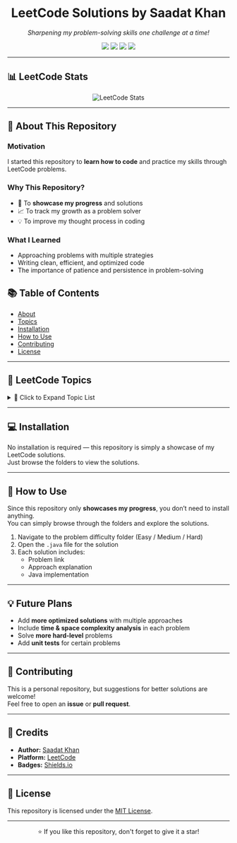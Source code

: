 <!-- Banner -->
<h1 align="center">LeetCode Solutions by Saadat Khan</h1>

<p align="center">
  <em>Sharpening my problem-solving skills one challenge at a time!</em>
</p>

<!-- Badges -->
<p align="center">
  <img src="https://visitor-badge.laobi.icu/badge?page_id=Saadat-Khan.LeetCode&left_color=lightgray&right_color=darkorchid" />
  <img src="https://img.shields.io/github/last-commit/Saadat-Khan/LeetCode?color=blue&style=flat-square" />
  <img src="https://img.shields.io/github/languages/top/Saadat-Khan/LeetCode?style=flat-square" />
  <img src="https://img.shields.io/github/repo-size/Saadat-Khan/LeetCode?style=flat-square&color=green" />
</p>

---

## 📊 LeetCode Stats
<p align="center">
  <img src="https://leetcard.jacoblin.cool/saadat-khan?theme=dark" alt="LeetCode Stats" />
</p>

---

## 📌 About This Repository

### Motivation
I started this repository to **learn how to code** and practice my skills through LeetCode problems.

### Why This Repository?
- 📂 To **showcase my progress** and solutions  
- 📈 To track my growth as a problem solver  
- 💡 To improve my thought process in coding

### What I Learned
- Approaching problems with multiple strategies  
- Writing clean, efficient, and optimized code  
- The importance of patience and persistence in problem-solving

## 📚 Table of Contents
- [About](#-about-this-repository)
- [Topics](#-leetcode-topics)
- [Installation](#-installation)
- [How to Use](#-how-to-Use)
- [Contributing](#-contributing)
- [License](#-license)

---

## 🧠 LeetCode Topics

<details>
<summary>📂 Click to Expand Topic List</summary>

#
## Array
|  |
| ------- |
| [0001-two-sum](https://github.com/Saadat-Khan/LeetCode/tree/master/0001-two-sum) |
| [0026-remove-duplicates-from-sorted-array](https://github.com/Saadat-Khan/LeetCode/tree/master/0026-remove-duplicates-from-sorted-array) |
| [0027-remove-element](https://github.com/Saadat-Khan/LeetCode/tree/master/0027-remove-element) |
| [0066-plus-one](https://github.com/Saadat-Khan/LeetCode/tree/master/0066-plus-one) |
| [0792-binary-search](https://github.com/Saadat-Khan/LeetCode/tree/master/0792-binary-search) |
| [3790-fruits-into-baskets-ii](https://github.com/Saadat-Khan/LeetCode/tree/master/3790-fruits-into-baskets-ii) |

## Binary Search
|  |
| ------- |
| [0792-binary-search](https://github.com/Saadat-Khan/LeetCode/tree/master/0792-binary-search) |

### Hash Table
| Problems |
| -------- |
| [0001-two-sum](https://github.com/Saadat-Khan/LeetCode/tree/master/0001-two-sum) |
| [0003-longest-substring-without-repeating-characters](https://github.com/Saadat-Khan/LeetCode/tree/master/0003-longest-substring-without-repeating-characters) |

### Math
| Problems |
| -------- |
| [0009-palindrome-number](https://github.com/Saadat-Khan/LeetCode/tree/master/0009-palindrome-number) |
| [0066-plus-one](https://github.com/Saadat-Khan/LeetCode/tree/master/0066-plus-one) |
| [0069-sqrtx](https://github.com/Saadat-Khan/LeetCode/tree/master/0069-sqrtx) |
| [0070-climbing-stairs](https://github.com/Saadat-Khan/LeetCode/tree/master/0070-climbing-stairs) |

<!-- Add all other topic sections here with same format -->

</details>

---

## 💻 Installation
No installation is required — this repository is simply a showcase of my LeetCode solutions.  
Just browse the folders to view the solutions.

---

## 🚀 How to Use

Since this repository only **showcases my progress**, you don’t need to install anything.  
You can simply browse through the folders and explore the solutions.

1. Navigate to the problem difficulty folder (Easy / Medium / Hard)
2. Open the `.java` file for the solution
3. Each solution includes:
   - Problem link
   - Approach explanation
   - Java implementation

---

## 💡 Future Plans

- Add **more optimized solutions** with multiple approaches
- Include **time & space complexity analysis** in each problem
- Solve **more hard-level** problems
- Add **unit tests** for certain problems

---

## 🤝 Contributing
This is a personal repository, but suggestions for better solutions are welcome!  
Feel free to open an **issue** or **pull request**.

---

## 🙌 Credits

- **Author:** [Saadat Khan](https://github.com/saadat-khan)
- **Platform:** [LeetCode](https://leetcode.com/)
- **Badges:** [Shields.io](https://shields.io/)

---

## 📜 License
This repository is licensed under the [MIT License](LICENSE).

---
<p align="center">⭐ If you like this repository, don't forget to give it a star!</p>
